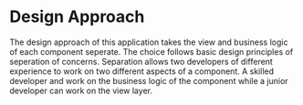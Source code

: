# Design Approach 

The design approach of this application takes the view and business logic of each component seperate. The choice follows basic design principles of seperation of concerns. Separation allows two developers of different experience to work on two different aspects of a component. A skilled developer and work on the business logic of the component while a junior developer can work on the view layer. 
